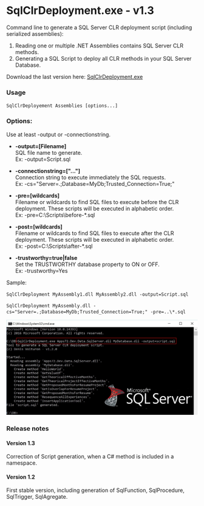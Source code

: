# SqlClrDeployment.exe - v1.3
Command line to generate a SQL Server CLR deployment script (including serialized assemblies):

1. Reading one or multiple .NET Assemblies contains SQL Server CLR methods.
3. Generating a SQL Script to deploy all CLR methods in your SQL Server Database.

Download the last version here: [SqlClrDeployment.exe](https://github.com/Apps72/Dev.SqlClrDeployement/raw/master/releases/last/SqlClrDeployment.exe)

### Usage

```
SqlClrDeployement Assemblies [options...]
```

### Options:

Use at least -output or -connectionstring.

* **-output=[Filename]**  
SQL file name to generate.  
Ex: -output=Script.sql
                            
* **-connectionstring=["..."]**  
Connection string to execute immediately the SQL requests.  
Ex: -cs="Server=.;Database=MyDb;Trusted_Connection=True;"

* **-pre=[wildcards]**  
Filename or wildcards to find SQL files to execute before the CLR deployment.
These scripts will be executed in alphabetic order.  
Ex: -pre=C:\Scripts\before-*.sql

* **-post=[wildcards]**  
Filename or wildcards to find SQL files to execute after the CLR deployment.
These scripts will be executed in alphabetic order.  
Ex: -post=C:\Scripts\after-*.sql

* **-trustworthy=true|false**               
Set the TRUSTWORTHY database property to ON or OFF.  
Ex: -trustworthy=Yes

Sample:
```
SqlClrDeployment MyAssembly1.dll MyAssembly2.dll -output=Script.sql
```

```
SqlClrDeployment MyAssembly.dll -cs="Server=.;Database=MyDb;Trusted_Connection=True;" -pre=..\*.sql
```

![Command Prompt Sample](SqlClrDeployment.png)

### Release notes

#### Version 1.3
Correction of Script generation, when a C# method is included in a namespace.

#### Version 1.2
First stable version, including generation of SqlFunction, SqlProcedure, SqlTrigger, SqlAgregate.
